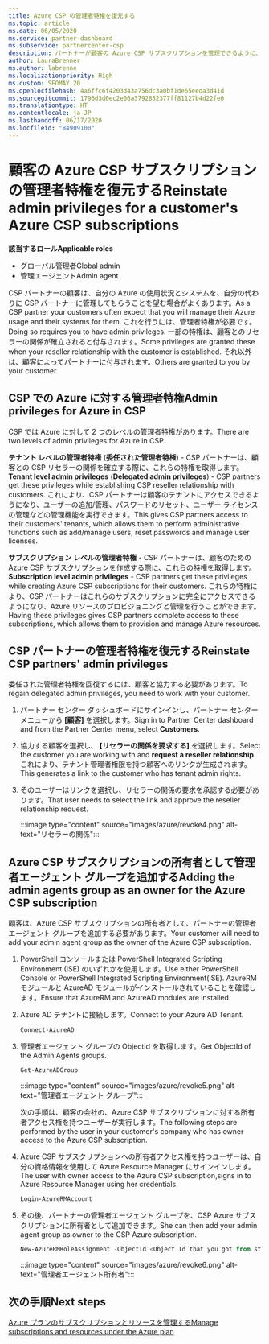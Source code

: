 ```yaml
---
title: Azure CSP の管理者特権を復元する
ms.topic: article
ms.date: 06/05/2020
ms.service: partner-dashboard
ms.subservice: partnercenter-csp
description: パートナーが顧客の Azure CSP サブスクリプションを管理できるように、顧客がパートナーの管理者特権を復元する方法について説明します。
author: LauraBrenner
ms.author: labrenne
ms.localizationpriority: High
ms.custom: SEOMAY.20
ms.openlocfilehash: 4a6ffc6f4203d43a756dc3a0bf1de65eeda3d41d
ms.sourcegitcommit: 1796d3d0ec2e06a3792852377ff81127b4d22fe0
ms.translationtype: HT
ms.contentlocale: ja-JP
ms.lasthandoff: 06/17/2020
ms.locfileid: "84909100"
---
```

# <a name="reinstate-admin-privileges-for-a-customers-azure-csp-subscriptions"></a><span data-ttu-id="d92e5-103">顧客の Azure CSP サブスクリプションの管理者特権を復元する</span><span class="sxs-lookup"><span data-stu-id="d92e5-103">Reinstate admin privileges for a customer's Azure CSP subscriptions</span></span>  

<span data-ttu-id="d92e5-104">**該当するロール**</span><span class="sxs-lookup"><span data-stu-id="d92e5-104">**Applicable roles**</span></span>

- <span data-ttu-id="d92e5-105">グローバル管理者</span><span class="sxs-lookup"><span data-stu-id="d92e5-105">Global admin</span></span>
- <span data-ttu-id="d92e5-106">管理エージェント</span><span class="sxs-lookup"><span data-stu-id="d92e5-106">Admin agent</span></span>

<span data-ttu-id="d92e5-107">CSP パートナーの顧客は、自分の Azure の使用状況とシステムを、自分の代わりに CSP パートナーに管理してもらうことを望む場合がよくあります。</span><span class="sxs-lookup"><span data-stu-id="d92e5-107">As a CSP partner your customers often expect that you will manage their Azure usage and their systems for them.</span></span> <span data-ttu-id="d92e5-108">これを行うには、管理者特権が必要です。</span><span class="sxs-lookup"><span data-stu-id="d92e5-108">Doing so requires you to have admin privileges.</span></span> <span data-ttu-id="d92e5-109">一部の特権は、顧客とのリセラーの関係が確立されると付与されます。</span><span class="sxs-lookup"><span data-stu-id="d92e5-109">Some privileges are granted these when your reseller relationship with the customer is established.</span></span> <span data-ttu-id="d92e5-110">それ以外は、顧客によってパートナーに付与されます。</span><span class="sxs-lookup"><span data-stu-id="d92e5-110">Others are granted to you by your customer.</span></span>

## <a name="admin-privileges-for-azure-in-csp"></a><span data-ttu-id="d92e5-111">CSP での Azure に対する管理者特権</span><span class="sxs-lookup"><span data-stu-id="d92e5-111">Admin privileges for Azure in CSP</span></span>

<span data-ttu-id="d92e5-112">CSP では Azure に対して 2 つのレベルの管理者特権があります。</span><span class="sxs-lookup"><span data-stu-id="d92e5-112">There are two levels of admin privileges for Azure in CSP.</span></span>

<span data-ttu-id="d92e5-113">**テナント レベルの管理者特権** (**委任された管理者特権**) - CSP パートナーは、顧客との CSP リセラーの関係を確立する際に、これらの特権を取得します。</span><span class="sxs-lookup"><span data-stu-id="d92e5-113">**Tenant level admin privileges** (**Delegated admin privileges**) -  CSP partners get these privileges while establishing CSP reseller relationship with customers.</span></span> <span data-ttu-id="d92e5-114">これにより、CSP パートナーは顧客のテナントにアクセスできるようになり、ユーザーの追加/管理、パスワードのリセット、ユーザー ライセンスの管理などの管理機能を実行できます。</span><span class="sxs-lookup"><span data-stu-id="d92e5-114">This gives CSP partners access to their customers' tenants, which allows them to perform administrative functions such as add/manage users, reset passwords and manage user licenses.</span></span>

<span data-ttu-id="d92e5-115">**サブスクリプション レベルの管理者特権** - CSP パートナーは、顧客のための Azure CSP サブスクリプションを作成する際に、これらの特権を取得します。</span><span class="sxs-lookup"><span data-stu-id="d92e5-115">**Subscription level admin privileges** - CSP partners get these privileges while creating Azure CSP subscriptions for their customers.</span></span> <span data-ttu-id="d92e5-116">これらの特権により、CSP パートナーはこれらのサブスクリプションに完全にアクセスできるようになり、Azure リソースのプロビジョニングと管理を行うことができます。</span><span class="sxs-lookup"><span data-stu-id="d92e5-116">Having these privileges gives CSP partners complete access to these subscriptions, which allows them to provision and manage Azure resources.</span></span>

## <a name="reinstate-csp-partners-admin-privileges"></a><span data-ttu-id="d92e5-117">CSP パートナーの管理者特権を復元する</span><span class="sxs-lookup"><span data-stu-id="d92e5-117">Reinstate CSP partners' admin privileges</span></span>

<span data-ttu-id="d92e5-118">委任された管理者特権を回復するには、顧客と協力する必要があります。</span><span class="sxs-lookup"><span data-stu-id="d92e5-118">To regain delegated admin privileges, you need to work with your customer.</span></span>

1. <span data-ttu-id="d92e5-119">パートナー センター ダッシュボードにサインインし、パートナー センター メニューから **[顧客]** を選択します。</span><span class="sxs-lookup"><span data-stu-id="d92e5-119">Sign in to Partner Center dashboard and from the Partner Center menu, select **Customers**.</span></span>

2. <span data-ttu-id="d92e5-120">協力する顧客を選択し、 **[リセラーの関係を要求する]** を選択します。</span><span class="sxs-lookup"><span data-stu-id="d92e5-120">Select the customer you are working with and **request a reseller relationship.**</span></span> <span data-ttu-id="d92e5-121">これにより、テナント管理者権限を持つ顧客へのリンクが生成されます。</span><span class="sxs-lookup"><span data-stu-id="d92e5-121">This generates a link to the customer who has tenant admin rights.</span></span>

3. <span data-ttu-id="d92e5-122">そのユーザーはリンクを選択し、リセラーの関係の要求を承認する必要があります。</span><span class="sxs-lookup"><span data-stu-id="d92e5-122">That user needs to select the link and approve the reseller relationship request.</span></span>

   :::image type="content" source="images/azure/revoke4.png" alt-text="リセラーの関係":::

## <a name="adding-the-admin-agents-group-as-an-owner-for-the-azure-csp-subscription"></a><span data-ttu-id="d92e5-124">Azure CSP サブスクリプションの所有者として管理者エージェント グループを追加する</span><span class="sxs-lookup"><span data-stu-id="d92e5-124">Adding the admin agents group as an owner for the Azure CSP subscription</span></span>

<span data-ttu-id="d92e5-125">顧客は、Azure CSP サブスクリプションの所有者として、パートナーの管理者エージェント グループを追加する必要があります。</span><span class="sxs-lookup"><span data-stu-id="d92e5-125">Your customer will need to add your admin agent group as the owner of the Azure CSP subscription.</span></span>

1. <span data-ttu-id="d92e5-126">PowerShell コンソールまたは PowerShell Integrated Scripting Environment (ISE) のいずれかを使用します。</span><span class="sxs-lookup"><span data-stu-id="d92e5-126">Use either PowerShell Console or PowerShell Integrated Scripting Environment(ISE).</span></span> <span data-ttu-id="d92e5-127">AzureRM モジュールと AzureAD モジュールがインストールされていることを確認します。</span><span class="sxs-lookup"><span data-stu-id="d92e5-127">Ensure that AzureRM and AzureAD modules are installed.</span></span>

2. <span data-ttu-id="d92e5-128">Azure AD テナントに接続します。</span><span class="sxs-lookup"><span data-stu-id="d92e5-128">Connect to your Azure AD Tenant.</span></span>

   ```powershell
   Connect-AzureAD
   ```

3. <span data-ttu-id="d92e5-129">管理者エージェント グループの ObjectId を取得します。</span><span class="sxs-lookup"><span data-stu-id="d92e5-129">Get ObjectId of the Admin Agents groups.</span></span>

   ```powershell
   Get-AzureADGroup
   ```

   :::image type="content" source="images/azure/revoke5.png" alt-text="管理者エージェント グループ":::

   <span data-ttu-id="d92e5-131">次の手順は、顧客の会社の、Azure CSP サブスクリプションに対する所有者アクセス権を持つユーザーが実行します。</span><span class="sxs-lookup"><span data-stu-id="d92e5-131">The following steps are performed by the user in your customer's company who has owner access to the Azure CSP subscription.</span></span>

4. <span data-ttu-id="d92e5-132">Azure CSP サブスクリプションへの所有者アクセス権を持つユーザーは、自分の資格情報を使用して Azure Resource Manager にサインインします。</span><span class="sxs-lookup"><span data-stu-id="d92e5-132">The user with owner access to the Azure CSP subscription,signs in to Azure Resource Manager using her credentials.</span></span>

   ```powershell
   Login-AzureRMAccount
   ```

5. <span data-ttu-id="d92e5-133">その後、パートナーの管理者エージェント グループを、CSP Azure サブスクリプションに所有者として追加できます。</span><span class="sxs-lookup"><span data-stu-id="d92e5-133">She can then add your admin agent group as owner to the CSP Azure subscription.</span></span>

    ```powershell
    New-AzureRMRoleAssignment -ObjectId <Object Id that you got from step 3> -RoleDefinitionName Owner -Scope "/subscriptions/<SubscriptionId of CSP subscription>"
    ```

   :::image type="content" source="images/azure/revoke6.png" alt-text="管理者エージェント所有者":::

## <a name="next-steps"></a><span data-ttu-id="d92e5-135">次の手順</span><span class="sxs-lookup"><span data-stu-id="d92e5-135">Next steps</span></span>

[<span data-ttu-id="d92e5-136">Azure プランのサブスクリプションとリソースを管理する</span><span class="sxs-lookup"><span data-stu-id="d92e5-136">Manage subscriptions and resources under the Azure plan</span></span>](azure-plan-manage.md)
